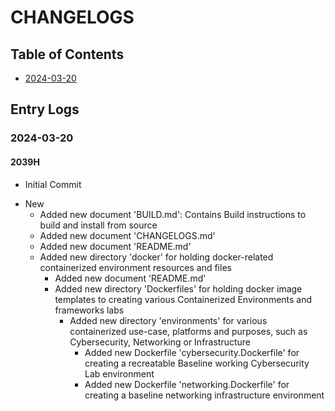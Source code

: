# CHANGELOGS

## Table of Contents
+ [2024-03-20](#2024-03-20)

## Entry Logs
### 2024-03-20
#### 2039H
+ Initial Commit
- New
    + Added new document 'BUILD.md': Contains Build instructions to build and install from source
    + Added new document 'CHANGELOGS.md'
    + Added new document 'README.md'
    - Added new directory 'docker' for holding docker-related containerized environment resources and files
        + Added new document 'README.md'
        - Added new directory 'Dockerfiles' for holding docker image templates to creating various Containerized Environments and frameworks labs
            - Added new directory 'environments' for various containerized use-case, platforms and purposes, such as Cybersecurity, Networking or Infrastructure
                + Added new Dockerfile 'cybersecurity.Dockerfile' for creating a recreatable Baseline working Cybersecurity Lab environment
                + Added new Dockerfile 'networking.Dockerfile' for creating a baseline networking infrastructure environment

